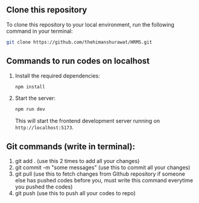 ## Clone this repository

To clone this repository to your local environment, run the following command in your terminal:

```bash
git clone https://github.com/thehimanshurawat/HRMS.git
```

## Commands to run codes on localhost

1. Install the required dependencies:
   ```bash
   npm install
   ```

2. Start the server:
   ```bash
   npm run dev
   ```

   This will start the frontend development server running on `http://localhost:5173`.



## Git commands (write in terminal):
1. git add . (use this 2 times to add all your changes)
2. git commit -m "some messages" (use this to commit all your changes)
3. git pull (use this to fetch changes from Github repository if someone else has pushed codes before you, must write this command everytime you pushed the codes)
4. git push (use this to push all your codes to repo)
